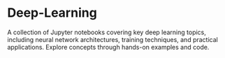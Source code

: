 # Deep-Learning
A collection of Jupyter notebooks covering key deep learning topics, including neural network architectures, training techniques, and practical applications. Explore concepts through hands-on examples and code.
